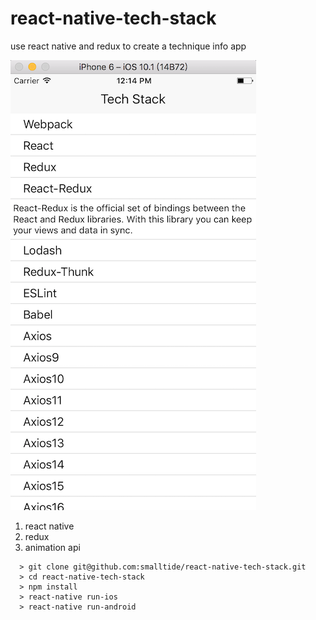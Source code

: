 # react-native-tech-stack
use react native and redux to create a technique info app

![alt text](https://github.com/smalltide/react-native-tech-stack/blob/master/screenshot.png "react-native-tech-stack")

1. react native
2. redux
3. animation api

```
  > git clone git@github.com:smalltide/react-native-tech-stack.git
  > cd react-native-tech-stack
  > npm install
  > react-native run-ios
  > react-native run-android
```
